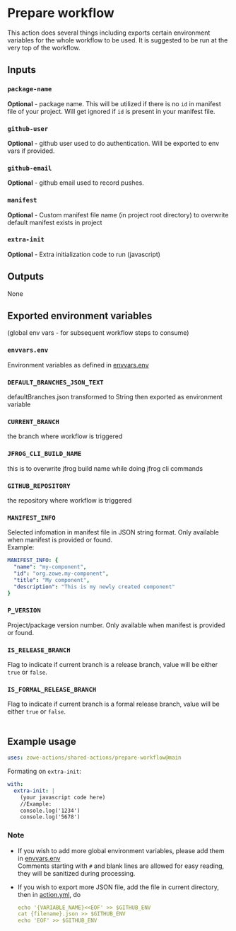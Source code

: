 # Prepare workflow

This action does several things including exports certain environment variables for the whole workflow to be used. It is suggested to be run at the very top of the workflow.

## Inputs

### `package-name`

**Optional** - package name. This will be utilized if there is no `id` in manifest file of your project. Will get ignored if `id` is present in your manifest file.

### `github-user`

**Optional** - github user used to do authentication. Will be exported to env vars if provided.

### `github-email`

**Optional** - github email used to record pushes.

### `manifest`

**Optional** - Custom manifest file name (in project root directory) to overwrite default manifest exists in project

### `extra-init`

**Optional** - Extra initialization code to run (javascript)

## Outputs

None

## Exported environment variables

(global env vars - for subsequent workflow steps to consume)

### `envvars.env`

Environment variables as defined in [envvars.env](./envvars.env)

### `DEFAULT_BRANCHES_JSON_TEXT`

defaultBranches.json transformed to String then exported as environment variable

### `CURRENT_BRANCH`

the branch where workflow is triggered

### `JFROG_CLI_BUILD_NAME`

this is to overwrite jfrog build name while doing jfrog cli commands

### `GITHUB_REPOSITORY`

the repository where workflow is triggered

### `MANIFEST_INFO`

Selected infomation in manifest file in JSON string format. Only available when manifest is provided or found. <br />
Example:

```yaml
MANIFEST_INFO: {
  "name": "my-component",
  "id": "org.zowe.my-component",
  "title": "My component",
  "description": "This is my newly created component"
}
```

### `P_VERSION`

Project/package version number. Only available when manifest is provided or found.

### `IS_RELEASE_BRANCH`

Flag to indicate if current branch is a release branch, value will be either `true` or `false`.

### `IS_FORMAL_RELEASE_BRANCH`

Flag to indicate if current branch is a formal release branch, value will be either `true` or `false`.
<br /><br />

## Example usage

```yaml
uses: zowe-actions/shared-actions/prepare-workflow@main
```

Formating on `extra-init`:

```yaml
with:
  extra-init: |
    (your javascript code here)
    //Example:
    console.log('1234')
    console.log('5678') 
```

### Note

- If you wish to add more global environment variables, please add them in [envvars.env](./envvars.env)\
  Comments starting with `#` and blank lines are allowed for easy reading, they will be sanitized during processing.
- If you wish to export more JSON file, add the file in current directory, then in [action.yml](./action.yml), do

  ```yaml
  echo '{VARIABLE_NAME}<<EOF' >> $GITHUB_ENV
  cat {filename}.json >> $GITHUB_ENV
  echo 'EOF' >> $GITHUB_ENV
  ```
